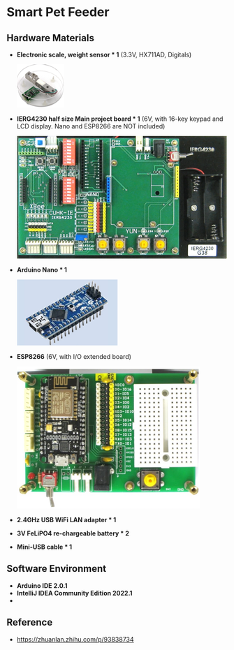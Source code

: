 # Smart Pet Feeder

## Hardware Materials
- **Electronic scale, weight sensor * 1** (3.3V, HX711AD, Digitals)

  ![img_4.png](sources/img_4.png)
- **IERG4230 half size Main project board * 1**
(6V, with  16-key keypad and LCD display. Nano and
ESP8266 are NOT included)

  ![img.png](sources/img1.png)
- **Arduino Nano * 1**

  ![img_1.png](sources/img_1.png)
- **ESP8266** (6V, with I/O extended board)

  ![img.png](sources/img.png)
- **2.4GHz USB WiFi LAN adapter * 1**
- **3V FeLiPO4 re-chargeable battery * 2**
- **Mini-USB cable * 1**

## Software Environment
- **Arduino IDE 2.0.1**
- **IntelliJ IDEA Community Edition 2022.1**
- 

## Reference
- https://zhuanlan.zhihu.com/p/93838734